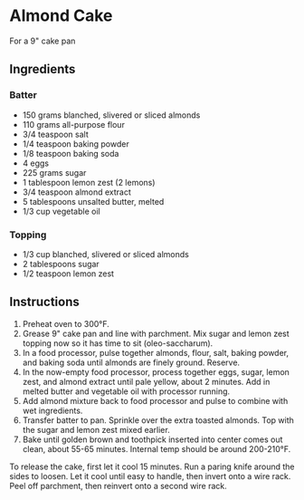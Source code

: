 # Almond Cake

For a 9" cake pan

## Ingredients

### Batter

- 150 grams blanched, slivered or sliced almonds
- 110 grams all-purpose flour
- 3/4 teaspoon salt
- 1/4 teaspoon baking powder
- 1/8 teaspoon baking soda
- 4 eggs
- 225 grams sugar
- 1 tablespoon lemon zest (2 lemons)
- 3/4 teaspoon almond extract
- 5 tablespoons unsalted butter, melted
- 1/3 cup vegetable oil

### Topping

- 1/3 cup blanched, slivered or sliced almonds
- 2 tablespoons sugar
- 1/2 teaspoon lemon zest

## Instructions

1. Preheat oven to 300°F.
2. Grease 9" cake pan and line with parchment. Mix sugar and lemon zest topping now so it has time to sit (oleo-saccharum).
3. In a food processor, pulse together almonds, flour, salt, baking powder, and baking soda until almonds are finely ground. Reserve.
4. In the now-empty food processor, process together eggs, sugar, lemon zest, and almond extract until pale yellow, about 2 minutes. Add in melted butter and vegetable oil with processor running.
5. Add almond mixture back to food processor and pulse to combine with wet ingredients.
6. Transfer batter to pan. Sprinkle over the extra toasted almonds. Top with the sugar and lemon zest mixed earlier.
7. Bake until golden brown and toothpick inserted into center comes out clean, about 55-65 minutes. Internal temp should be around 200-210°F.

To release the cake, first let it cool 15 minutes. Run a paring knife around the sides to loosen. Let it cool until easy to handle, then invert onto a wire rack. Peel off parchment, then reinvert onto a second wire rack.
